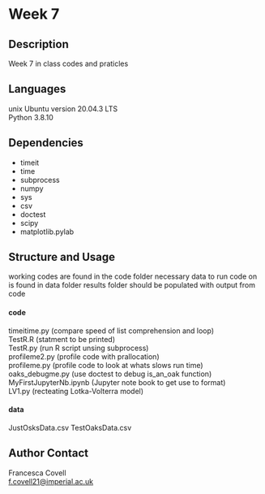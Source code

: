 # Week 7

## Description
Week 7 in class codes and praticles 

## Languages
unix Ubuntu version 20.04.3 LTS\
Python 3.8.10

## Dependencies
- timeit
- time
- subprocess
- numpy
- sys
- csv
- doctest
- scipy
- matplotlib.pylab

## Structure and Usage
working codes are found in the code folder
necessary data to run code on is found in data folder
results folder should be populated with output from code

#### code
timeitime.py (compare speed of list comprehension and loop)\
TestR.R (statment to be printed)\
TestR.py (run R script unsing subprocess)\
profileme2.py (profile code with prallocation)\
profileme.py (profile code to look at whats slows run time)\
oaks_debugme.py (use doctest to debug is_an_oak function)\
MyFirstJupyterNb.ipynb (Jupyter note book to get use to format)\
LV1.py (recteating Lotka-Volterra model)

#### data
JustOsksData.csv
TestOaksData.csv

## Author Contact
Francesca Covell\
f.covell21@imperial.ac.uk